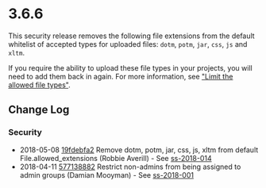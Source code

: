 # 3.6.6

This security release removes the following file extensions from the default whitelist of accepted types for 
uploaded files: `dotm`, `potm`, `jar`, `css`, `js` and `xltm`.

If you require the ability to upload these file types in your projects, you will need to add them back in again.
For more information, see ["Limit the allowed file types"](https://docs.silverstripe.org/en/3/developer_guides/forms/field_types/uploadfield/#limit-the-allowed-filetypes).

<!--- Changes below this line will be automatically regenerated -->

## Change Log

### Security

 * 2018-05-08 [19fdebfa2](https://github.com/silverstripe/silverstripe-framework/commit/19fdebfa2) Remove dotm, potm, jar, css, js, xltm from default File.allowed_extensions (Robbie Averill) - See [ss-2018-014](http://www.silverstripe.org/download/security-releases/ss-2018-014)
 * 2018-04-11 [577138882](https://github.com/silverstripe/silverstripe-framework/commit/577138882) Restrict non-admins from being assigned to admin groups (Damian Mooyman) - See [ss-2018-001](http://www.silverstripe.org/download/security-releases/ss-2018-001)
 
